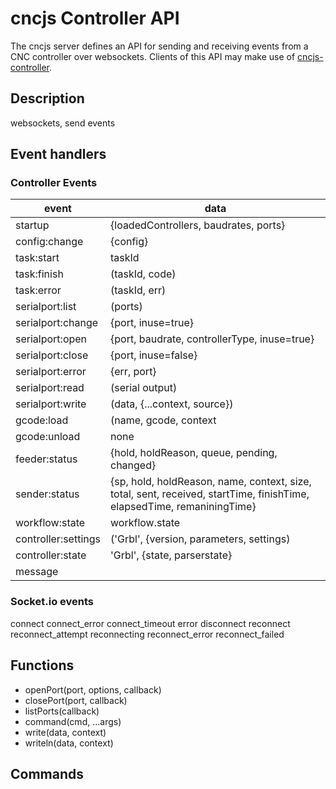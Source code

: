 # cncjs Controller API
The cncjs server defines an API for sending and receiving events from a CNC controller over websockets. Clients of this API may make use of [cncjs-controller](https://github.com/cncjs/cncjs-controller).

## Description
websockets, send events

## Event handlers
### Controller Events
|event|data|
|---|---|
|startup|{loadedControllers, baudrates, ports}|
|config:change|{config}|
|task:start|taskId|
|task:finish|(taskId, code)|
|task:error|(taskId, err)|
|serialport:list|(ports)|
|serialport:change|{port, inuse=true}|
|serialport:open|{port, baudrate, controllerType, inuse=true}|
|serialport:close|{port, inuse=false}|
|serialport:error|{err, port}|
|serialport:read|(serial output)|
|serialport:write|(data, {...context, source})|
|gcode:load|(name, gcode, context|
|gcode:unload|none|
|feeder:status|{hold, holdReason, queue, pending, changed}|
|sender:status|{sp, hold, holdReason, name, context, size, total, sent, received, startTime, finishTime, elapsedTime, remaniningTime}|
|workflow:state|workflow.state|
|controller:settings|('Grbl', {version, parameters, settings)|
|controller:state|'Grbl', {state, parserstate}|
|message||

### Socket.io events
connect
connect_error
connect_timeout
error
disconnect
reconnect
reconnect_attempt
reconnecting
reconnect_error
reconnect_failed

## Functions
- openPort(port, options, callback)
- closePort(port, callback)
- listPorts(callback)
- command(cmd, ...args)
- write(data, context)
- writeln(data, context)

## Commands

